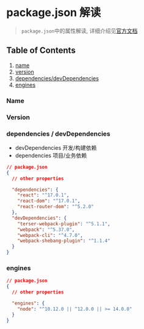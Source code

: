 # package.json 解读

> `package.json`中的属性解读, 详细介绍见[官方文档](https://docs.npmjs.com/cli/v7/configuring-npm)

## Table of Contents

1. [name](#name)
2. [version](#version)
3. [dependencies/devDependencies](#dependency)
4. [engines](#engines)

<a name="name" id="name">

### Name

<a name="version" id="version">

### Version

<a name="dependency" id="dependency">

### dependencies / devDependencies

- devDependencies 开发/构建依赖
- dependencies 项目/业务依赖

```json
// package.json
{
  // other properties

  "dependencies": {
    "react": "^17.0.1",
    "react-dom": "^17.0.1",
    "react-router-dom": "^5.2.0"
  },
  "devDependencies": {
    "terser-webpack-plugin": "^5.1.1",
    "webpack": "^5.37.0",
    "webpack-cli": "^4.7.0",
    "webpack-shebang-plugin": "^1.1.4"
  }
}
```

### engines

```json
// package.json
{
  // other properties

  "engines": {
    "node": "^10.12.0 || ^12.0.0 || >= 14.0.0"
  }
}
```
